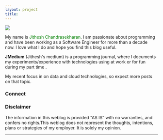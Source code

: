 ```yaml
---
layout: project
title: 
---
```


<div class="text-center">
    <img src="../images/jithesh.png"/>
</div>

My name is <span style="color:green;">Jithesh Chandrasekharan</span>. I am passionate about programming and have been working as a Software Engineer for more than a decade now.
I love what I do and hope you find this blog useful.  

**JMedium** (Jithesh's medium) is a programming journal, where I documents my experiments/experience with technologies using at work or for fun during my part time .

My recent focus in on data and cloud technologies, so expect more posts on that topic.     

<!--My favorite form of communication is Twitter, where you'll find me ranting 140 characters at a time at <span><a href="https://twitter.com/gitjit"><i class="fa fa-twitter"></i></a></span>.

Resume : <span><a href="#"><i class="fa fa-linkedin"></i></a></span>  -->

### Connect 

<div style="text-align: center">
  
 <span style="margin-right:5px; "><a href="mailto:jitheshc@gmail.com?subject=Mail from JMedium.com contact"><i class="fa fa-envelope fa share-button" style="font-size:36px;"></i></a></span>
 <span style="margin-right:5px; "><a href="https://twitter.com/jitbytes" target="_blank"><i class="fa fa-twitter" style="font-size:36px;"></i></a></span> <span style="margin-right:5px"><a href="https://www.linkedin.com/in/jitheshc/" target="_blank"><i class="fa fa-linkedin" style="font-size:36px;"></i></a></span >  <span style="margin-right:5px" ><a href="https://github.com/gitjit" target="_blank"><i class="fa fa-github" style="font-size:36px;"></i></a></span> 
</div>


### Disclaimer  

The information in this weblog is provided “AS IS” with no warranties, and confers no rights.This weblog does not represent the thoughts, intentions, plans or strategies of my employer. It is solely my opinion.


<hr class="style-eight">

<!--Feel free to challenge me, disagree with me, or tell me I’m completely nuts in the comments section of each blog entry, but I reserve the right to delete any comment for any reason whatsoever (abusive, profane, rude, or anonymous comments) – so keep it polite, please.-->





 
